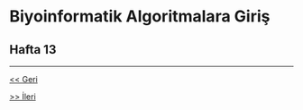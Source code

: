 # Biyoinformatik Algoritmalara Giriş
## Hafta 13

---

[<< Geri](https://github.com/LIIIs4ma/BiyoinformatikAG/blob/main/hafta12.md)

[>> İleri](https://github.com/LIIIs4ma/BiyoinformatikAG/blob/main/hafta14.md)
